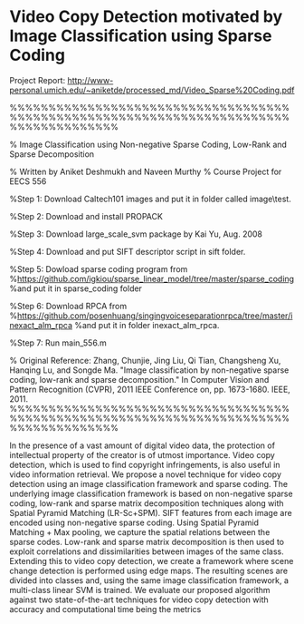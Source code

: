 # Video Copy Detection motivated by Image Classification using Sparse Coding

Project Report: http://www-personal.umich.edu/~aniketde/processed_md/Video_Sparse%20Coding.pdf 

%%%%%%%%%%%%%%%%%%%%%%%%%%%%%%%%%%%%%%%%%%%%%%%%%%%%%%%%%%%%%%%%%%%%%%%%%%%%%%%%%%%%%%

% Image Classification using Non-negative Sparse Coding, Low-Rank and Sparse Decomposition

% Written by Aniket Deshmukh and Naveen Murthy
% Course Project for EECS 556


%Step 1: Download Caltech101 images and put it in folder called image\test. 

%Step 2: Download and install PROPACK

%Step 3: Download large_scale_svm package by Kai Yu, Aug. 2008

%Step 4: Download and put SIFT descriptor script in sift folder. 

%Step 5: Dowload sparse coding program from
%https://github.com/igkiou/sparse_linear_model/tree/master/sparse_coding
%and put it in sparse_coding folder

%Step 6: Download RPCA from
%https://github.com/posenhuang/singingvoiceseparationrpca/tree/master/inexact_alm_rpca
%and put it in folder inexact_alm_rpca.

%Step 7: Run main_556.m

% Original Reference: Zhang, Chunjie, Jing Liu, Qi Tian, Changsheng Xu, Hanqing Lu, and Songde Ma. "Image classification by non-negative sparse coding, low-rank and sparse decomposition." In Computer Vision and Pattern Recognition (CVPR), 2011 IEEE Conference on, pp. 1673-1680. IEEE, 2011.
%%%%%%%%%%%%%%%%%%%%%%%%%%%%%%%%%%%%%%%%%%%%%%%%%%%%%%%%%%%%%%%%%%%%%%%%%%%%%%%%%%%%%%


In the presence of a vast amount of digital video data, the protection of intellectual property of the creator is of utmost importance. Video copy detection, which is  used  to  find  copyright  infringements,  is  also  useful  in  video  information  retrieval.  We propose a novel technique for video copy detection using an image classification framework and sparse coding.  The underlying image classification framework is based on non-negative sparse coding, low-rank and sparse matrix decomposition techniques along with Spatial Pyramid Matching (LR-Sc+SPM). SIFT  features  from  each  image  are  encoded  using  non-negative  sparse  coding. Using Spatial Pyramid Matching + Max pooling, we capture the spatial relations between the sparse codes. Low-rank and sparse matrix decomposition is then used to exploit correlations and dissimilarities between images of the same class.  Extending this to video copy detection, we create a framework where scene change detection is performed using edge maps.   The resulting scenes are divided into classes and, using the same image classification framework, a multi-class linear SVM is trained.  We evaluate our proposed algorithm against two state-of-the-art techniques for video copy detection with accuracy and computational time being the metrics

